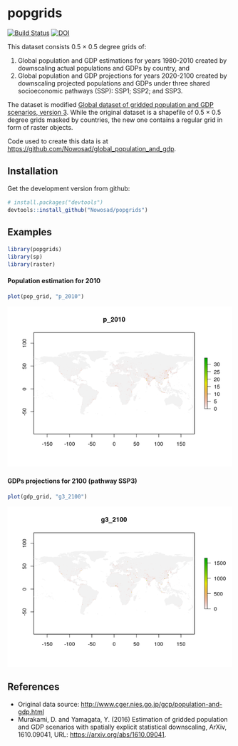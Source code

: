 
<!-- README.md is generated from README.Rmd. Please edit that file -->
popgrids
========

[![Build Status](https://travis-ci.org/Nowosad/popgrids.png?branch=master)](https://travis-ci.org/Nowosad/popgrids) [![DOI](https://zenodo.org/badge/DOI/10.5281/zenodo.1162868.svg)](https://doi.org/10.5281/zenodo.1162868)

This dataset consists 0.5 × 0.5 degree grids of:

1.  Global population and GDP estimations for years 1980-2010 created by downscaling actual populations and GDPs by country, and
2.  Global population and GDP projections for years 2020-2100 created by downscaling projected populations and GDPs under three shared socioeconomic pathways (SSP): SSP1; SSP2; and SSP3.

The dataset is modified [Global dataset of gridded population and GDP scenarios, version 3](http://www.cger.nies.go.jp/gcp/population-and-gdp.html). While the original dataset is a shapefile of 0.5 × 0.5 degree grids masked by countries, the new one contains a regular grid in form of raster objects.

Code used to create this data is at <https://github.com/Nowosad/global_population_and_gdp>.

Installation
------------

Get the development version from github:

``` r
# install.packages("devtools")
devtools::install_github("Nowosad/popgrids")
```

Examples
--------

``` r
library(popgrids)
library(sp)
library(raster)
```

#### Population estimation for 2010

``` r
plot(pop_grid, "p_2010")
```

![](man/figures/README-example1-1.png)

#### GDPs projections for 2100 (pathway SSP3)

``` r
plot(gdp_grid, "g3_2100")
```

![](man/figures/README-example2-1.png)

References
----------

-   Original data source: <http://www.cger.nies.go.jp/gcp/population-and-gdp.html>
-   Murakami, D. and Yamagata, Y. (2016) Estimation of gridded population and GDP scenarios with spatially explicit statistical downscaling, ArXiv, 1610.09041, URL: <https://arxiv.org/abs/1610.09041>.
